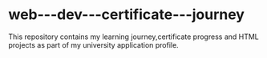 # web---dev---certificate---journey
This repository contains my learning journey,certificate progress and HTML projects as part of my university application profile.
